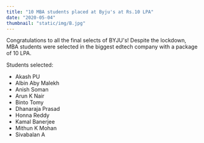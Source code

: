 ```yaml
---
title: "10 MBA students placed at Byju's at Rs.10 LPA"
date: "2020-05-04"
thumbnail: "static/img/B.jpg"
---
```


Congratulations to all the final selects of BYJU's! Despite the lockdown, MBA students were selected in the biggest edtech company with a package of 10 LPA.

Students selected:

- Akash PU
- Albin Aby Malekh
- Anish Soman
- Arun K Nair
- Binto Tomy
- Dhanaraja Prasad
- Honna Reddy
- Kamal Banerjee
- Mithun K Mohan
- Sivabalan A
